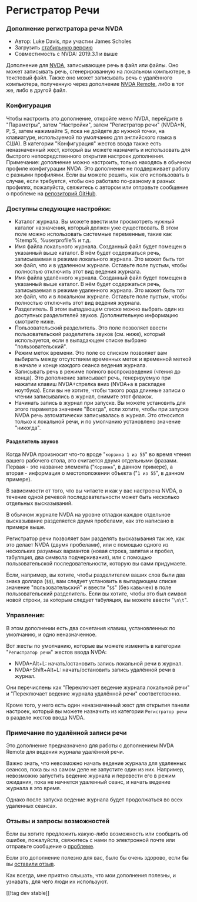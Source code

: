 # Регистратор Речи #

### Дополнение регистратора речи NVDA

* Автор: Luke Davis, при участии James Scholes
* Загрузить [стабильную версию][1]
* Совместимость с NVDA: 2019.3.1 и выше

Дополнение для [NVDA][3], записывающее речь в файл или файлы.  Оно может
записывать речь, сгенерированную на локальном компьютере, в текстовый файл.
Также оно может записывать речь с удалённого компьютера, полученную через
дополнение [NVDA Remote][5], либо в тот же, либо в другой файл.

### Конфигурация

Чтобы настроить это дополнение, откройте меню NVDA, перейдите в "Параметры",
затем "Настройки", затем "Регистратор речи" (NVDA+N, P, S, затем нажимайте
S, пока не дойдете до нужной точки, на клавиатуре, используемой по умолчанию
для английского языка в США).  В категории "Конфигурация" жестов ввода также
есть неназначенный жест, который вы можете назначить и использовать для
быстрого непосредственного открытия настроек дополнения.  Примечание:
дополнение можно настроить, только находясь в обычном профиле конфигурации
NVDA.  Это дополнение не поддерживает работу с разными профилями.  Если вы
можете решить, как его использовать в случае, если требуется, чтобы оно
работало по-разному в разных профилях, пожалуйста, свяжитесь с автором или
отправьте сообщение о проблеме на [репозиторий GitHub][2].

### Доступны следующие настройки:

* Каталог журнала. Вы можете ввести или просмотреть нужный каталог
  назначения, который должен уже существовать. В этом поле можно
  использовать системные переменные, такие как %temp%, %userprofile% и т.д.
* Имя файла локального журнала. Созданный файл будет помещен в указанный
  выше каталог. В нём будет содержаться речь, записываемая в режиме
  локального журнала. Это может быть тот же файл, что и в удаленном
  журнале. Оставьте поле пустым, чтобы полностью отключить этот вид ведения
  журнала.
* Имя файла удалённого журнала. Созданный файл будет помещен в указанный
  выше каталог. В нём будет содержаться речь, записываемая в режиме
  удаленного журнала. Это может быть тот же файл, что и в локальном
  журнале. Оставьте поле пустым, чтобы полностью отключить этот вид ведения
  журнала.
* Разделитель. В этом выпадающем списке можно выбрать один из доступных
  разделителей звуков. Дополнительную информацию смотрите ниже.
* Пользовательский разделитель. Это поле позволяет ввести пользовательский
  разделитель звуков (см. ниже), который используется, если в выпадающем
  списке выбрано "пользовательский".
* Режим меток времени. Это поле со списком позволяет вам выбирать между
  отсутствием временных меток и временной меткой в начале и конце каждого
  сеанса ведения журнала.
* Записывать речь в режиме полного воспроизведения (чтения до конца). Это
  дополнение записывает речь, генерируемую при нажатии клавиш NVDA+стрелка
  вниз (NVDA+a в раскладке ноутбука). Если вы не хотите, чтобы такого рода
  длинные записи о чтении записывались в журнал, снимите этот флажок.
* Начинать запись в журнал при запуске. Вы можете установить для этого
  параметра значение "Всегда", если хотите, чтобы при запуске NVDA речь
  автоматически записывалась в журнал. Это относится только к локальной
  речи, и по умолчанию установлено значение "никогда".

#### Разделитель звуков

Когда NVDA произносит что-то вроде "`корзина 1 из 55`" во время чтения
вашего рабочего стола, это считается двумя отдельными фразами.  Первая - это
название элемента ("`Корзина`", в данном примере), а вторая - информация о
местоположении объекта ("`1 из 55`", в данном примере).

В зависимости от того, что вы читаете и как у вас настроена NVDA, в течение
одной речевой последовательности может быть несколько отдельных
высказываний.

В обычном журнале NVDA на уровне отладки каждое отдельное высказывание
разделяется двумя пробелами, как это написано в примере выше.

Регистратор речи позволяет вам разделять высказывания так же, как это делает
NVDA (двумя пробелами), или с помощью одного из нескольких разумных
вариантов (новая строка, запятая и пробел, табуляция, два символа
подчеркивания), или с помощью пользовательской последовательности, которую
вы сами придумаете.

Если, например, вы хотите, чтобы разделителем ваших слов были два знака
доллара (`$$`), вам следует установить в выпадающем списке значение
"пользовательский" и ввести "`$$`" (без кавычек) в поле пользовательский
разделитель.  Если вы хотите, чтобы это был символ новой строки, за которым
следует табуляция, вы можете ввести "`\n\t`".

### Управления:

В этом дополнении есть два сочетания клавиш, установленных по умолчанию, и
одно неназначенное.

Вот жесты по умолчанию, которые вы можете изменить в категории "`Регистратор
речи`" жестов ввода NVDA:

* NVDA+Alt+L: начать/остановить запись локальной речи в журнал.
* NVDA+Shift+Alt+L: начать/остановить запись удалённой речи в журнал.

Они перечислены как "Переключает ведение журнала локальной речи" и
"Переключает ведение журнала удалённой речи" соответственно.

Кроме того, у него есть один неназначенный жест для открытия панели
настроек, который вы можете назначить из категории `Регистратор речи` в
разделе жестов ввода NVDA.

### Примечание по удалённой записи речи

Это дополнение предназначено для работы с дополнением NVDA Remote для
ведения журнала удалённой речи.

Важно знать, что невозможно начать ведение журнала для удаленных сеансов,
пока вы на самом деле не запустите один из них.  Например, невозможно
запустить ведение журнала и перевести его в режим ожидания, пока не начнется
удаленный сеанс, и начать ведение журнала в это время.

Однако после запуска ведение журнала будет продолжаться во всех удаленных
сеансах.

### Отзывы и запросы возможностей

Если вы хотите предложить какую-либо возможность или сообщить об ошибке,
пожалуйста, свяжитесь с нами по электронной почте или отправьте сообщение о
[проблеме][2].

Если это дополнение полезно для вас, было бы очень здорово, если бы вы
[оставили отзыв][4].

Как всегда, мне приятно слышать, что мои дополнения полезны, и узнавать, для
чего люди их используют.

[[!tag dev stable]]

[1]: https://www.nvaccess.org/addonStore/legacy?file=speechLogger

[2]: https://github.com/opensourcesys/speechLogger/issues/new

[3]: https://nvaccess.org/

[4]: https://github.com/nvaccess/addon-datastore/discussions/2636

[5]: https://nvdaremote.com/
